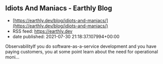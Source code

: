 ## Idiots And Maniacs - Earthly Blog
 - [https://earthly.dev/blog/idiots-and-maniacs/](https://earthly.dev/blog/idiots-and-maniacs/)
 - RSS feed: https://earthly.dev
 - date published: 2021-07-30 21:18:37.107994+00:00

ObservabilityIf you do software-as-a-service development and you have paying customers, you at some point learn about the need for operational moni...

